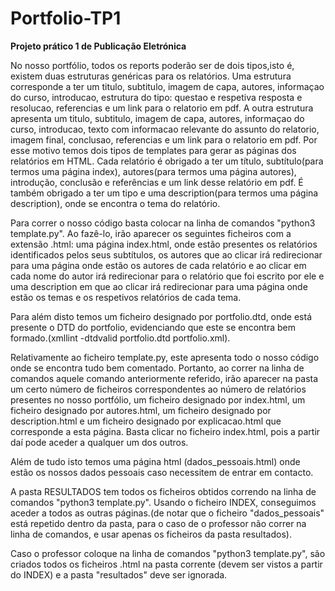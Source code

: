 # Portfolio-TP1
**Projeto prático 1 de Publicação Eletrónica**

No nosso portfólio, todos os reports poderão ser de dois tipos,isto é, existem duas estruturas genéricas para os relatórios. Uma estrutura corresponde a ter um titulo, subtitulo, imagem de capa, autores, informaçao do curso, introducao, estrutura do tipo: questao e respetiva resposta e resolucao, referencias e um link para o relatorio em pdf. A outra estrutura apresenta um titulo, subtitulo, imagem de capa, autores, informaçao do curso, introducao, texto com informacao relevante do assunto do relatorio, imagem final, conclusao, referencias e um link para o relatorio em pdf. Por esse motivo temos dois tipos de templates para gerar as páginas dos relatórios em HTML. Cada relatório é obrigado a ter um título, subtítulo(para termos uma página index), autores(para termos uma página autores), introdução, conclusão e referências e um link desse relatório em pdf. É também obrigado a ter um tipo e uma description(para termos uma página description), onde se encontra o tema do relatório.


Para correr o nosso código basta colocar na linha de comandos "python3 template.py". Ao fazê-lo, irão aparecer os seguintes ficheiros com a extensão .html: uma página index.html, onde estão presentes os relatórios identificados pelos seus subtítulos, os autores que ao clicar irá redirecionar para uma página onde estão os autores de cada relatório e ao clicar em cada nome do autor irá redirecionar para o relatório que foi escrito por ele e uma description em que ao clicar irá redirecionar para uma página onde estão os temas e os respetivos relatórios de cada tema.


Para além disto temos um ficheiro designado por portfolio.dtd, onde está presente o DTD do portfolio, evidenciando que este se encontra bem formado.(xmllint -dtdvalid portfolio.dtd portfolio.xml).


Relativamente ao ficheiro template.py, este apresenta todo o nosso código onde se encontra tudo bem comentado. Portanto, ao correr na linha de comandos aquele comando anteriormente referido, irão aparecer na pasta um certo número de ficheiros correspondentes ao número de relatórios presentes no nosso portfólio, um ficheiro designado por index.html, um ficheiro designado por autores.html, um ficheiro designado por description.html e um ficheiro designado por explicacao.html que corresponde a esta página. Basta clicar no ficheiro index.html, pois a partir daí pode aceder a qualquer um dos outros.


Além de tudo isto temos uma página html (dados_pessoais.html) onde estão os nossos dados pessoais caso necessitem de entrar em contacto.


A pasta RESULTADOS tem todos os ficheiros obtidos correndo na linha de comandos "python3 template.py". Usando o ficheiro INDEX, conseguimos aceder a todos as outras páginas.(de notar que o ficheiro "dados_pessoais" está repetido dentro da pasta, para o caso de o professor não correr na linha de comandos, e usar apenas os ficheiros da pasta resultados).

Caso o professor coloque na linha de comandos "python3 template.py", são criados todos os ficheiros .html  na pasta corrente (devem ser vistos a partir do INDEX) e a pasta "resultados" deve ser ignorada.
